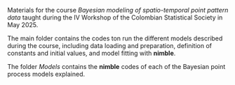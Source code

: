 Materials for the course *Bayesian modeling of spatio-temporal point pattern data* taught during the IV Workshop of the Colombian Statistical Society in May 2025.

The main folder contains the codes ton run the different models described during the course, including data loading and preparation, definition of constants and initial values, and model fitting with **nimble**.

The folder *Models* contains the **nimble** codes of each of the Bayesian point process models explained.
